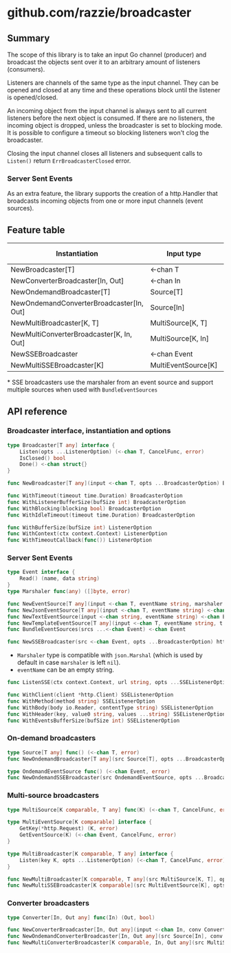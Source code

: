 # github.com/razzie/broadcaster

## Summary
The scope of this library is to take an input Go channel (producer) and broadcast the objects sent over it to an arbitrary amount of listeners (consumers).

Listeners are channels of the same type as the input channel. They can be opened and closed at any time and these operations block until the listener is opened/closed.

An incoming object from the input channel is always sent to all current listeners before the next object is consumed. If there are no listeners, the incoming object is dropped, unless the broadcaster is set to blocking mode. It is possible to configure a timeout so blocking listeners won't clog the broadcaster.

Closing the input channel closes all listeners and subsequent calls to ``Listen()`` return ``ErrBroadcasterClosed`` error.

### Server Sent Events
As an extra feature, the library supports the creation of a http.Handler that broadcasts incoming objects from one or more input channels (event sources).

## Feature table
| Instantiation                            | Input type          | On-demand | Multi-source | Converter | SSE |
| ---------------------------------------- | ------------------- | --------- | ------------ | --------- | --- |
| NewBroadcaster[T]                        | <-chan T            | no        | no           | no        | no  |
| NewConverterBroadcaster[In, Out]         | <-chan In           | no        | no           | yes       | no  |
| NewOndemandBroadcaster[T]                | Source[T]           | yes       | no           | no        | no  |
| NewOndemandConverterBroadcaster[In, Out] | Source[In]          | yes       | no           | yes       | no  |
| NewMultiBroadcaster[K, T]                | MultiSource[K, T]   | yes       | yes          | no        | no  |
| NewMultiConverterBroadcaster[K, In, Out] | MultiSource[K, In]  | yes       | yes          | yes       | no  |
| NewSSEBroadcaster                        | <-chan Event        | no        | yes*         | yes*      | yes |
| NewMultiSSEBroadcaster[K]                | MultiEventSource[K] | yes       | yes          | yes*      | yes |

\* SSE broadcasters use the marshaler from an event source and support multiple sources when used with `BundleEventSources`

## API reference
### Broadcaster interface, instantiation and options
```go
type Broadcaster[T any] interface {
	Listen(opts ...ListenerOption) (<-chan T, CancelFunc, error)
	IsClosed() bool
	Done() <-chan struct{}
}

func NewBroadcaster[T any](input <-chan T, opts ...BroadcasterOption) Broadcaster[T]

func WithTimeout(timeout time.Duration) BroadcasterOption
func WithListenerBufferSize(bufSize int) BroadcasterOption
func WithBlocking(blocking bool) BroadcasterOption
func WithIdleTimeout(timeout time.Duration) BroadcasterOption

func WithBufferSize(bufSize int) ListenerOption
func WithContext(ctx context.Context) ListenerOption
func WithTimeoutCallback(func()) ListenerOption
```

### Server Sent Events
```go
type Event interface {
	Read() (name, data string)
}
type Marshaler func(any) ([]byte, error)

func NewEventSource[T any](input <-chan T, eventName string, marshaler Marshaler) <-chan Event
func NewJsonEventSource[T any](input <-chan T, eventName string) <-chan Event
func NewTextEventSource(input <-chan string, eventName string) <-chan Event
func NewTemplateEventSource[T any](input <-chan T, eventName string, t *template.Template, templateName string) <-chan Event
func BundleEventSources(srcs ...<-chan Event) <-chan Event

func NewSSEBroadcaster(src <-chan Event, opts ...BroadcasterOption) http.Handler
```
* `Marshaler` type is compatible with `json.Marshal` (which is used by default in case `marshaler` is left `nil`).
* `eventName` can be an empty string.

```go
func ListenSSE(ctx context.Context, url string, opts ...SSEListenerOption) (<-chan Event, error)

func WithClient(client *http.Client) SSEListenerOption
func WithMethod(method string) SSEListenerOption
func WithBody(body io.Reader, contentType string) SSEListenerOption
func WithHeader(key, value0 string, values ...string) SSEListenerOption
func WithEventsBufferSize(bufSize int) SSEListenerOption
```

### On-demand broadcasters
```go
type Source[T any] func() (<-chan T, error)
func NewOndemandBroadcaster[T any](src Source[T], opts ...BroadcasterOption) Broadcaster[T]

type OndemandEventSource func() (<-chan Event, error)
func NewOndemandSSEBroadcaster(src OndemandEventSource, opts ...BroadcasterOption) http.Handler
```

### Multi-source broadcasters
```go
type MultiSource[K comparable, T any] func(K) (<-chan T, CancelFunc, error)

type MultiEventSource[K comparable] interface {
	GetKey(*http.Request) (K, error)
	GetEventSource(K) (<-chan Event, CancelFunc, error)
}

type MultiBroadcaster[K comparable, T any] interface {
	Listen(key K, opts ...ListenerOption) (<-chan T, CancelFunc, error)
}

func NewMultiBroadcaster[K comparable, T any](src MultiSource[K, T], opts ...BroadcasterOption) MultiBroadcaster[K, T]
func NewMultiSSEBroadcaster[K comparable](src MultiEventSource[K], opts ...BroadcasterOption) http.Handler
```

### Converter broadcasters
```go
type Converter[In, Out any] func(In) (Out, bool)

func NewConverterBroadcaster[In, Out any](input <-chan In, conv Converter[In, Out], opts ...BroadcasterOption) Broadcaster[Out]
func NewOndemandConverterBroadcaster[In, Out any](src Source[In], conv Converter[In, Out], opts ...BroadcasterOption) Broadcaster[Out]
func NewMultiConverterBroadcaster[K comparable, In, Out any](src MultiSource[K, In], conv Converter[In, Out], opts ...BroadcasterOption) MultiBroadcaster[K, Out]
```
